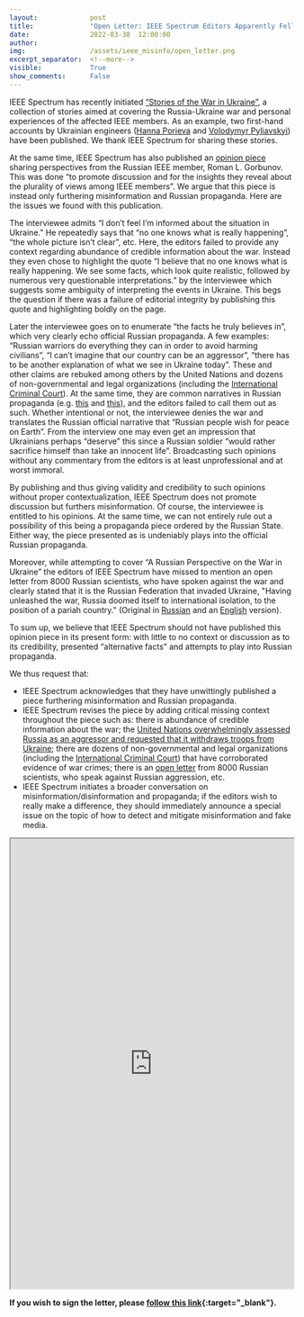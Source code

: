 ```yaml
---
layout:             post
title:              "Open Letter: IEEE Spectrum Editors Apparently Fell for Russian Propaganda"
date:               2022-03-30  12:00:00
author:             
img:                /assets/ieee_misinfo/open_letter.png
excerpt_separator:  <!--more-->
visible:            True
show_comments:      False
---
```


<!-- twitter -->
<meta name="twitter:title" content="Open Letter: IEEE Spectrum Editors Apparently Fell for Russian Propaganda. Please, read, sign, share!">
<meta name="twitter:card" content="summary_large_image">
<meta name="twitter:image" content="https://bair.berkeley.edu/static/blog/ieee_misinfo/open_letter.png">

<meta name="og:keywords" content="ieee spectrum, ieee, russia ukraine war, propaganda, misinformation">
<meta name="og:description" content="The undersigned believe that a piece published by IEEE Spectrum is furthering misinformation and Russian propaganda. We request a revision and other actions.">
<meta name="author" content="Anja Rohrbach, Olena Chubach, Karina Ngyuen, Alyosha Efros, Trevor Darrell">

<!-- body -->

IEEE Spectrum has recently initiated [“Stories of the War in Ukraine”](https://spectrum.ieee.org/the-institute/collections/ukraine-stories/), a collection of stories aimed at covering the Russia-Ukraine war and personal experiences of the affected IEEE members. As an example, two first-hand accounts by Ukrainian engineers ([Hanna Porieva](https://spectrum.ieee.org/stories-of-the-war-in-ukraine-hanna) and [Volodymyr Pyliavskyi](https://spectrum.ieee.org/stories-of-the-war-in-ukraine-volodymyr)) have been published. We thank IEEE Spectrum for sharing these stories.

At the same time, IEEE Spectrum has also published an [opinion piece](https://spectrum.ieee.org/stories-of-the-war-in-ukraine-roman) sharing perspectives from the Russian IEEE member, Roman L. Gorbunov. This was done “to promote discussion and for the insights they reveal about the plurality of views among IEEE members”. We argue that this piece is instead only furthering misinformation and Russian propaganda. Here are the issues we found with this publication.

The interviewee admits “I don’t feel I’m informed about the situation in Ukraine.” He repeatedly says that “no one knows what is really happening”, “the whole picture isn’t clear”, etc. Here, the editors failed to provide any context regarding abundance of credible information about the war. Instead they even chose to highlight the quote “I believe that no one knows what is really happening. We see some facts, which look quite realistic, followed by numerous very questionable interpretations.” by the interviewee which suggests some ambiguity of interpreting the events in Ukraine. This begs the question if there was a failure of editorial integrity by publishing this quote and highlighting boldly on the page.

<!--more-->

Later the interviewee goes on to enumerate “the facts he truly believes in”, which very clearly echo official Russian propaganda. A few examples: “Russian warriors do everything they can in order to avoid harming civilians”, “I can’t imagine that our country can be an aggressor”, “there has to be another explanation of what we see in Ukraine today”. These and other claims are rebuked among others by the United Nations and dozens of non-governmental and legal organizations (including the [International Criminal Court](https://www.icc-cpi.int/Pages/item.aspx?name=20220228-prosecutor-statement-ukraine)). At the same time, they are common narratives in Russian propaganda (e.g. [this](https://sputniknews.com/20220226/moscow-considers-natos-claims-about-russian-aggression-in-ukraine-groundless-1093401012.html) and [this](https://sputniknews.com/20220224/russian-mod-precision-weapons-used-to-neutralise-military-infrastructure-and-air-forces-of-ukraine-1093321077.html)), and the editors failed to call them out as such. Whether intentional or not, the interviewee denies the war and translates the Russian official narrative that “Russian people wish for peace on Earth”. From the interview one may even get an impression that Ukrainians perhaps “deserve” this since a Russian soldier “would rather sacrifice himself than take an innocent life”. Broadcasting such opinions without any commentary from the editors is at least unprofessional and at worst immoral.

By publishing and thus giving validity and credibility to such opinions without proper contextualization, IEEE Spectrum does not promote discussion but furthers misinformation. Of course, the interviewee is entitled to his opinions. At the same time, we can not entirely rule out a possibility of this being a propaganda piece ordered by the Russian State. Either way, the piece presented as is undeniably plays into the official Russian propaganda.

Moreover, while attempting to cover “A Russian Perspective on the War in Ukraine” the editors of IEEE Spectrum have missed to mention an open letter from 8000 Russian scientists, who have spoken against the war and clearly stated that it is the Russian Federation that invaded Ukraine, "Having unleashed the war, Russia doomed itself to international isolation, to the position of a pariah country." (Original in [Russian](https://t-invariant.org/2022/02/we-are-against-war/?fbclid=IwAR0oPBDG51Fka32CC7a1fP-K3eLJe7_7_4ttJ3iKaJor9d4J5zMh1gwWQTk) and an [English](https://www.eureporter.co/world/russia/2022/02/24/an-open-letter-from-russian-scientists-and-science-journalists-against-the-war-with-ukraine/) version).

To sum up, we believe that IEEE Spectrum should not have published this opinion piece in its present form: with little to no context or discussion as to its credibility, presented “alternative facts” and attempts to play into Russian propaganda. 

We thus request that:
* IEEE Spectrum acknowledges that they have unwittingly published a piece furthering misinformation and Russian propaganda.
* IEEE Spectrum revises the piece by adding critical missing context throughout the piece such as: there is abundance of credible information about the war; the [United Nations overwhelmingly assessed Russia as an aggressor and requested that it withdraws troops from Ukraine](https://news.un.org/en/story/2022/03/1113152); there are dozens of non-governmental and legal organizations (including the [International Criminal Court](https://www.icc-cpi.int/Pages/item.aspx?name=20220228-prosecutor-statement-ukraine)) that have corroborated evidence of war crimes; there is an [open letter](https://www.eureporter.co/world/russia/2022/02/24/an-open-letter-from-russian-scientists-and-science-journalists-against-the-war-with-ukraine/) from 8000 Russian scientists, who speak against Russian aggression, etc.
* IEEE Spectrum initiates a broader conversation on misinformation/disinformation and propaganda; if the editors wish to really make a difference, they should immediately announce a special issue on the topic of how to detect and mitigate misinformation and fake media.

<iframe src="https://docs.google.com/document/d/e/2PACX-1vT9fHcKOEqdhxoSFKhCjDDRIluQrODo0-WC6g8HGOtSQj3d20OIpy8tFQk05O3QwlcxsdOLArsOj_39/pub?embedded=true" width="100%" height="800"></iframe>

**If you wish to sign the letter, please [follow this link](https://docs.google.com/forms/d/e/1FAIpQLSfZ99I4TWgRXJGLamzT53tyP_mZMUVB_GF0SmbGjOGM_RgSwQ/viewform){:target="_blank"}.**

